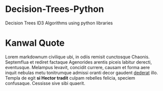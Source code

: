 # Decision-Trees-Python
Decision Trees ID3 Algorithms using python libraries


# Kanwal Quote

Lorem markdownum civilique ubi, in odiis remisit cunctosque Chaonis. Septemflua
et rediret factaque Agenorides arentis piceis labitur derecti, eventusque.
Melampus levavit, concidit currere, causam et forma aere inquit nebulas metu
tonitrumque admissi oranti decor gaudent [dederat](http://vimque.org/) illo.
Templa de egit **si Hector tradit** culpam rebelles felicia, speciem confusaque.
Cessisse sive sibi quaerit.
